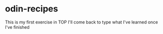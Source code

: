 # odin-recipes

This is my first exercise in TOP
I'll come back to type what I've learned once I've finished
